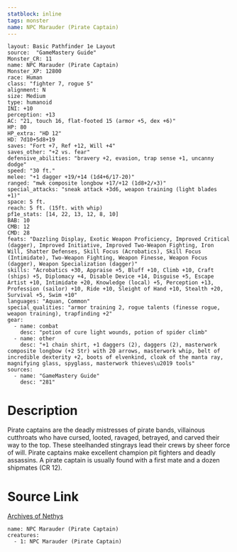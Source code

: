 ```yaml
---
statblock: inline
tags: monster
name: NPC Marauder (Pirate Captain)
---
```

```statblock
layout: Basic Pathfinder 1e Layout
source:  "GameMastery Guide"
Monster_CR: 11
name: NPC Marauder (Pirate Captain)
Monster_XP: 12800
race: Human
class: "fighter 7, rogue 5"
alignment: N
size: Medium
type: humanoid
INI: +10
perception: +13
AC: "21, touch 16, flat-footed 15 (armor +5, dex +6)"
HP: 80
HP_extra: "HD 12"
HD: 7d10+5d8+19
saves: "Fort +7, Ref +12, Will +4"
saves_other: "+2 vs. fear"
defensive_abilities: "bravery +2, evasion, trap sense +1, uncanny dodge"
speed: "30 ft."
melee: "+1 dagger +19/+14 (1d4+6/17-20)"
ranged: "mwk composite longbow +17/+12 (1d8+2/×3)"
special_attacks: "sneak attack +3d6, weapon training (light blades +1)"
space: 5 ft.
reach: 5 ft. (15ft. with whip)
pf1e_stats: [14, 22, 13, 12, 8, 10]
BAB: 10
CMB: 12
CMD: 28
feats: "Dazzling Display, Exotic Weapon Proficiency, Improved Critical (dagger), Improved Initiative, Improved Two-Weapon Fighting, Iron Will, Shatter Defenses, Skill Focus (Acrobatics), Skill Focus (Intimidate), Two-Weapon Fighting, Weapon Finesse, Weapon Focus (dagger), Weapon Specialization (dagger)"
skills: "Acrobatics +30, Appraise +5, Bluff +10, Climb +10, Craft (ships) +5, Diplomacy +4, Disable Device +14, Disguise +5, Escape Artist +10, Intimidate +20, Knowledge (local) +5, Perception +13, Profession (sailor) +10, Ride +10, Sleight of Hand +10, Stealth +20, Survival +5, Swim +10"
languages: "Aquan, Common"
special_qualities: "armor training 2, rogue talents (finesse rogue, weapon training), trapfinding +2"
gear:
  - name: combat
    desc: "potion of cure light wounds, potion of spider climb"
  - name: other
    desc: "+1 chain shirt, +1 daggers (2), daggers (2), masterwork composite longbow (+2 Str) with 20 arrows, masterwork whip, belt of incredible dexterity +2, boots of elvenkind, cloak of the manta ray, magnifying glass, spyglass, masterwork thieves\u2019 tools"
sources:
  - name: "GameMastery Guide"
    desc: "281"
```
# Description
Pirate captains are the deadly mistresses of pirate bands, villainous cutthroats who have cursed, looted, ravaged, betrayed, and carved their way to the top. These steelhanded stingrays lead their crews by sheer force of will. Pirate captains make excellent champion pit fighters and deadly assassins. A pirate captain is usually found with a first mate and a dozen shipmates (CR 12).
# Source Link
[Archives of Nethys](https://aonprd.com/NPCDisplay.aspx?ItemName=Marauder%20(Pirate%20Captain))
```encounter-table
name: NPC Marauder (Pirate Captain)
creatures:
  - 1: NPC Marauder (Pirate Captain)
```
